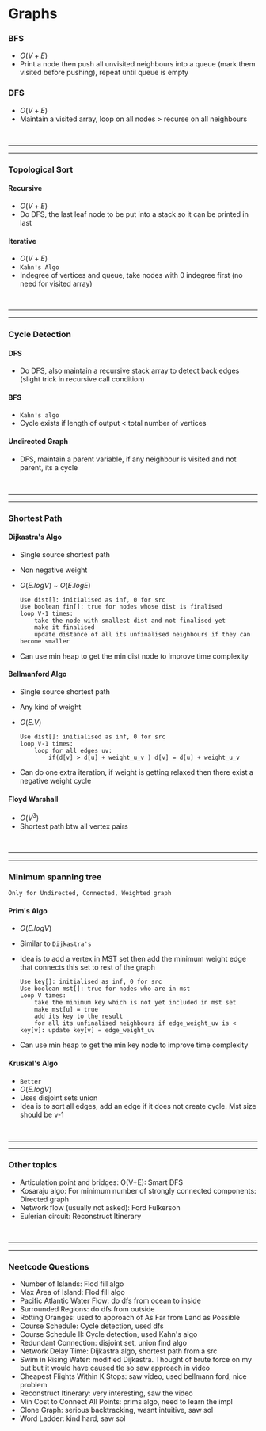 # Graphs


### BFS
   - $O(V+E)$
   - Print a node then push all unvisited neighbours into a queue (mark them visited before pushing), repeat until queue is empty


### DFS
  - $O(V+E)$
  - Maintain a visited array, loop on all nodes > recurse on all neighbours

<br>

---
---

### Topological Sort 

#### Recursive
  - $O(V+E)$
  - Do DFS, the last leaf node to be put into a stack so it can be printed in last

#### Iterative
  - $O(V+E)$
  - `Kahn's Algo`
  - Indegree of vertices and queue, take nodes with 0 indegree first (no need for visited array)

<br>

---
---

### Cycle Detection

#### DFS
  - Do DFS, also maintain a recursive stack array to detect back edges (slight trick in recursive call condition)

#### BFS
  - `Kahn's algo`
  - Cycle exists if length of output < total number of vertices

#### Undirected Graph
  - DFS, maintain a parent variable, if any neighbour is visited and not parent, its a cycle

<br>

---
---

### Shortest Path

#### Dijkastra's Algo

  - Single source shortest path
  - Non negative weight
  - $O(E.logV)$  ~  $O(E.logE)$ 

    ```
    Use dist[]: initialised as inf, 0 for src 
    Use boolean fin[]: true for nodes whose dist is finalised
    loop V-1 times:
        take the node with smallest dist and not finalised yet 
        make it finalised 
        update distance of all its unfinalised neighbours if they can become smaller 
    ```

  - Can use min heap to get the min dist node to improve time complexity 

#### Bellmanford Algo

  - Single source shortest path
  - Any kind of weight 
  - $O(E.V)$

    ```
    Use dist[]: initialised as inf, 0 for src 
    loop V-1 times:
        loop for all edges uv:
            if(d[v] > d[u] + weight_u_v ) d[v] = d[u] + weight_u_v
    ```

  - Can do one extra iteration, if weight is getting relaxed then there exist a negative weight cycle 

#### Floyd Warshall

  - $O(V^3)$
  - Shortest path btw all vertex pairs 


<br>

---
---

### Minimum spanning tree

`Only for Undirected, Connected, Weighted graph`

#### Prim's Algo

  - $O(E.logV)$
  - Similar to `Dijkastra's`

  - Idea is to add a vertex in MST set then add the minimum weight edge that connects this set to rest of the graph 

      ```
      Use key[]: initialised as inf, 0 for src 
      Use boolean mst[]: true for nodes who are in mst 
      Loop V times:
          take the minimum key which is not yet included in mst set 
          make mst[u] = true 
          add its key to the result 
          for all its unfinalised neighbours if edge_weight_uv is < key[v]: update key[v] = edge_weight_uv
      ```

  - Can use min heap to get the min key node to improve time complexity 

#### Kruskal's Algo

  - `Better`
  - $O(E.logV)$
  - Uses disjoint sets union 
  - Idea is to sort all edges, add an edge if it does not create cycle. Mst size should be v-1 


<br>

---
---

### Other topics

- Articulation point and bridges:  O(V+E): Smart DFS 
- Kosaraju algo: For minimum number of strongly connected components: Directed graph
- Network flow (usually not asked): Ford Fulkerson
- Eulerian circuit: Reconstruct Itinerary

<br>

---
---

### Neetcode Questions

- Number of Islands: Flod fill algo 
- Max Area of Island: Flod fill algo 
- Pacific Atlantic Water Flow: do dfs from ocean to inside
- Surrounded Regions: do dfs from outside
- Rotting Oranges: used to approach of As Far from Land as Possible
- Course Schedule: Cycle detection, used dfs
- Course Schedule II: Cycle detection, used Kahn's algo 
- Redundant Connection: disjoint set, union find algo 
- Network Delay Time: Dijkastra algo, shortest path from a src
- Swim in Rising Water: modified Dijkastra. Thought of brute force on my but but it would have caused tle so saw approach in video 
- Cheapest Flights Within K Stops: saw video, used bellmann ford, nice problem 
- Reconstruct Itinerary: very interesting, saw the video 
- Min Cost to Connect All Points: prims algo, need to learn the impl
- Clone Graph: serious backtracking, wasnt intuitive, saw sol 
- Word Ladder: kind hard, saw sol

